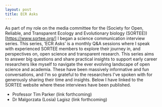 ```yaml
---
layout: post
title: ECR Asks
---
```


As part of my role on the media committee for the (Society for Open, Reliable, and Transparent Ecology and Evolutionary biology (SORTEE))[https://www.sortee.org/] I began a science communication interview series. This series, ‘ECR Asks’ is a monthly Q&A sessions where I speak with experienced SORTEE members to explore their journey in, and perspectives on, open science and transparent research. This series aims to answer big questions and share practical insights to support early career researchers like myself to navigate the ever evolving landscape of open science and academia. These have been massively informative and fun conversations, and I'm so grateful to the researchers I've spoken with for generously sharing their time and insights. Below I have linked to the SORTEE website where these interviews have been published.

* Professor Tim Parker (link forthcoming)
* Dr Malgorzata (Losia) Lagisz (link forthcoming)
